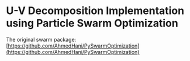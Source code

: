 # U-V Decomposition Implementation using Particle Swarm Optimization

The original swarm package: [https://github.com/AhmedHani/PySwarmOptimization](https://github.com/AhmedHani/PySwarmOptimization) 